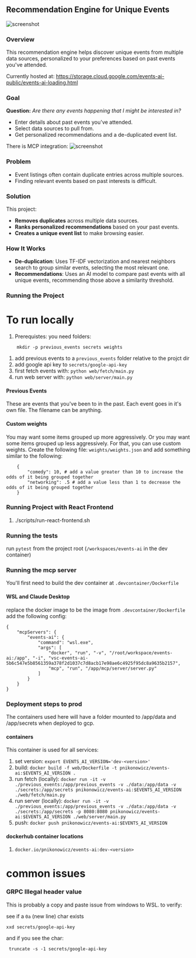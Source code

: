 ## Recommendation Engine for Unique Events  

![screenshot](https://github.com/pnikonowicz/events-ai/blob/main/docs/events-screenshot.jpg)

### Overview  
This recommendation engine helps discover unique events from multiple data sources, personalized to your preferences based on past events you've attended.  

Currently hosted at: https://storage.cloud.google.com/events-ai-public/events-ai-loading.html

### Goal  
**Question:** *Are there any events happening that I might be interested in?*  
- Enter details about past events you've attended.  
- Select data sources to pull from.  
- Get personalized recommendations and a de-duplicated event list.  

There is MCP integration:
![screenshot](https://github.com/pnikonowicz/events-ai/blob/main/docs/claude_mcp.png)

### Problem  
- Event listings often contain duplicate entries across multiple sources.  
- Finding relevant events based on past interests is difficult.  

### Solution  
This project:  
- **Removes duplicates** across multiple data sources.  
- **Ranks personalized recommendations** based on your past events.  
- **Creates a unique event list** to make browsing easier.  

### How It Works  
- **De-duplication**: Uses TF-IDF vectorization and nearest neighbors search to group similar events, selecting the most relevant one.  
- **Recommendations**: Uses an AI model to compare past events with all unique events, recommending those above a similarity threshold.  

### Running the Project  

# To run locally
1. Prerequistes: you need folders: 
```
	mkdir -p previous_events secrets weights
```
1. add previous events to a `previous_events` folder relative to the projct dir
2. add google api key to `secrets/google-api-key`
1. first fetch events with: `python web/fetch/main.py`
2. run web server with: `python web/server/main.py`

#### Previous Events
These are events that you've been to in the past. Each event goes in it's own file. The filename can be anything. 

#### Custom weights
You may want some items grouped up more aggressively. Or you may want some items grouped up less aggressively. For that, you can use custom weights. Create the following file: `weights/weights.json`
and add something similar to the following:
```
    {
        "comedy": 10, # add a value greater than 10 to increase the odds of it being grouped together
        "networking": .5 # add a value less than 1 to decrease the odds of it being grouped together
    }
```

### Running Project with React Frontend
1. ./scripts/run-react-frontend.sh

###  Running the tests
run `pytest` from the project root (`/workspaces/events-ai` in the dev container)

### Running the mcp server
You'll first need to build the dev container at `.devcontainer/Dockerfile`

#### WSL and Claude Desktop
replace the docker image to be the image from `.devcontainer/Dockerfile` add the following config:
```
{
	"mcpServers": {
		"events-ai": {
			"command": "wsl.exe",
			"args": [
				"docker", "run", "-v", "/root/workspace/events-ai:/app", "-i", "vsc-events-ai-5b6c547e5b8561359a378f2d1037c7d8acb17e98ae6c4925f95dc8a9635b2157", 
                "mcp", "run", "/app/mcp/server/server.py"
			]
		}
	}
}
```

### Deployment steps to prod

The containers used here will have a folder mounted to /app/data and /app/secrets when deployed to gcp.

#### containers

This container is used for all services:


1. set version: `export EVENTS_AI_VERSION='dev-<version>'`
1. build: `docker build -f web/Dockerfile -t pnikonowicz/events-ai:$EVENTS_AI_VERSION .`
1. run fetch (locally): `docker run -it -v ./previous_events:/app/previous_events -v ./data:/app/data -v ./secrets:/app/secrets pnikonowicz/events-ai:$EVENTS_AI_VERSION ./web/fetch/main.py`
1. run server (locally): `docker run -it -v ./previous_events:/app/previous_events -v ./data:/app/data -v ./secrets:/app/secrets -p 8080:8080 pnikonowicz/events-ai:$EVENTS_AI_VERSION ./web/server/main.py`
1. push: `docker push pnikonowicz/events-ai:$EVENTS_AI_VERSION`


#### dockerhub container locations
1. `docker.io/pnikonowicz/events-ai:dev-<version>`

# common issues
### GRPC Illegal header value

This is probably a copy and paste issue from windows to WSL. to verify:

see if a `0a` (new line) char exists
```
xxd secrets/google-api-key
```

and if you see the char:
```
 truncate -s -1 secrets/google-api-key
```
